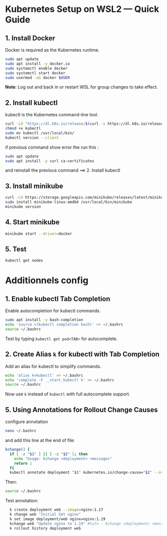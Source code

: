 # Kubernetes Setup on WSL2 — Quick Guide

## 1. Install Docker

Docker is required as the Kubernetes runtime.

```bash
sudo apt update
sudo apt install -y docker.io
sudo systemctl enable docker
sudo systemctl start docker
sudo usermod -aG docker $USER
```

**Note**: Log out and back in or restart WSL for group changes to take effect.

## 2. Install kubectl

kubectl is the Kubernetes command-line tool.

```bash
curl -LO "https://dl.k8s.io/release/$(curl -s https://dl.k8s.io/release/stable.txt)/bin/linux/amd64/kubectl"
chmod +x kubectl
sudo mv kubectl /usr/local/bin/
kubectl version --client
```
if previous command show error the run this :

```bash
sudo apt update
sudo apt install -y curl ca-certificates
```
and reinstall the previous command ==> 2. Install kubectl
## 3. Install minikube

```bash
curl -LO https://storage.googleapis.com/minikube/releases/latest/minikube-linux-amd64
sudo install minikube-linux-amd64 /usr/local/bin/minikube
minikube version
```

## 4. Start minikube

```bash
minikube start --driver=docker
```

## 5. Test

```bash
kubectl get nodes
```

# Additionnels config

## 1. Enable kubectl Tab Completion

Enable autocompletion for kubectl commands.

```bash
sudo apt install -y bash-completion
echo 'source <(kubectl completion bash)' >> ~/.bashrc
source ~/.bashrc
```

Test by typing `kubectl get pod<TAB>` for autocomplete.

## 2. Create Alias `k` for kubectl with Tab Completion

Add an alias for kubectl to simplify commands.

```bash
echo 'alias k=kubectl' >> ~/.bashrc
echo 'complete -F __start_kubectl k' >> ~/.bashrc
source ~/.bashrc
```

Now use `k` instead of `kubectl` with full autocomplete support.

## 5. Using Annotations for Rollout Change Causes

configure annotation

```bash
nano ~/.bashrc
```

and add this line at the end of file:

```bash
kchange() {
  if [ -z "$1" ] || [ -z "$2" ]; then
    echo "Usage: kchange <deployment> <message>"
    return 1
  fi
  kubectl annotate deployment "$1" kubernetes.io/change-cause="$2" --overwr>}
```

Then:

```bash
source ~/.bashrc
```

Test annotation:

```bash
  k create deployment web --image=nginx:1.17
  k change web "Initial Set nginx"
  k set image deployment/web nginx=nginx:1.19
  kchange web "Update nginx to 1.19" #tuto : kchange <deployment> <message>
  k rollout history deployment web
```
